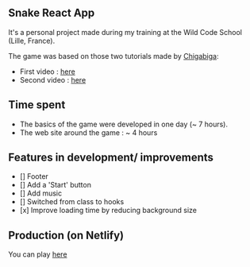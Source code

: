 ## Snake React App

It's a personal project made during my training at the Wild Code School (Lille, France).

The game was based on those two tutorials made by [Chigabiga](https://www.youtube.com/channel/UCq6R-ZK8bRI3jzWLUuw03Uw):
  - First video : [here](https://www.youtube.com/watch?v=-oOgsGP3t5o)
  - Second video : [here](https://www.youtube.com/watch?v=lgK7OTdT-eo)
  
## Time spent

  - The basics of the game were developed in one day (~ 7 hours).
  - The web site around the game : ~ 4 hours


## Features in development/ improvements

  - [] Footer 
  - [] Add a 'Start' button 
  - [] Add music 
  - [] Switched from class to hooks 
  - [x] Improve loading time by reducing background size


  
## Production (on Netlify)

You can play [here](https://nervous-leakey-752015.netlify.app)
